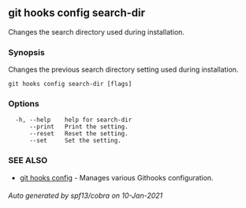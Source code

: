 ## git hooks config search-dir

Changes the search directory used during installation.

### Synopsis

Changes the previous search directory setting
used during installation.

```
git hooks config search-dir [flags]
```

### Options

```
  -h, --help    help for search-dir
      --print   Print the setting.
      --reset   Reset the setting.
      --set     Set the setting.
```

### SEE ALSO

* [git hooks config](git_hooks_config.md)	 - Manages various Githooks configuration.

###### Auto generated by spf13/cobra on 10-Jan-2021
